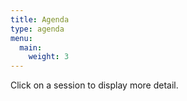 ```yaml
---
title: Agenda
type: agenda
menu:
  main:
    weight: 3
---
```

Click on a session to display more detail.
